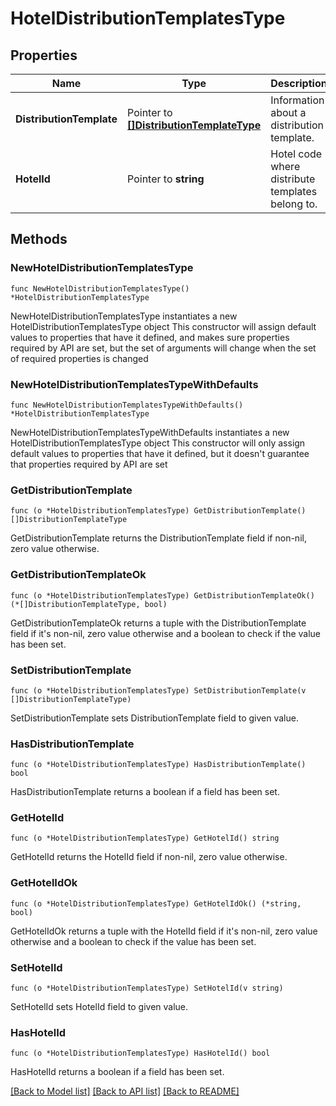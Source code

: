 # HotelDistributionTemplatesType

## Properties

Name | Type | Description | Notes
------------ | ------------- | ------------- | -------------
**DistributionTemplate** | Pointer to [**[]DistributionTemplateType**](DistributionTemplateType.md) | Information about a distribution template. | [optional] 
**HotelId** | Pointer to **string** | Hotel code where distribute templates belong to. | [optional] 

## Methods

### NewHotelDistributionTemplatesType

`func NewHotelDistributionTemplatesType() *HotelDistributionTemplatesType`

NewHotelDistributionTemplatesType instantiates a new HotelDistributionTemplatesType object
This constructor will assign default values to properties that have it defined,
and makes sure properties required by API are set, but the set of arguments
will change when the set of required properties is changed

### NewHotelDistributionTemplatesTypeWithDefaults

`func NewHotelDistributionTemplatesTypeWithDefaults() *HotelDistributionTemplatesType`

NewHotelDistributionTemplatesTypeWithDefaults instantiates a new HotelDistributionTemplatesType object
This constructor will only assign default values to properties that have it defined,
but it doesn't guarantee that properties required by API are set

### GetDistributionTemplate

`func (o *HotelDistributionTemplatesType) GetDistributionTemplate() []DistributionTemplateType`

GetDistributionTemplate returns the DistributionTemplate field if non-nil, zero value otherwise.

### GetDistributionTemplateOk

`func (o *HotelDistributionTemplatesType) GetDistributionTemplateOk() (*[]DistributionTemplateType, bool)`

GetDistributionTemplateOk returns a tuple with the DistributionTemplate field if it's non-nil, zero value otherwise
and a boolean to check if the value has been set.

### SetDistributionTemplate

`func (o *HotelDistributionTemplatesType) SetDistributionTemplate(v []DistributionTemplateType)`

SetDistributionTemplate sets DistributionTemplate field to given value.

### HasDistributionTemplate

`func (o *HotelDistributionTemplatesType) HasDistributionTemplate() bool`

HasDistributionTemplate returns a boolean if a field has been set.

### GetHotelId

`func (o *HotelDistributionTemplatesType) GetHotelId() string`

GetHotelId returns the HotelId field if non-nil, zero value otherwise.

### GetHotelIdOk

`func (o *HotelDistributionTemplatesType) GetHotelIdOk() (*string, bool)`

GetHotelIdOk returns a tuple with the HotelId field if it's non-nil, zero value otherwise
and a boolean to check if the value has been set.

### SetHotelId

`func (o *HotelDistributionTemplatesType) SetHotelId(v string)`

SetHotelId sets HotelId field to given value.

### HasHotelId

`func (o *HotelDistributionTemplatesType) HasHotelId() bool`

HasHotelId returns a boolean if a field has been set.


[[Back to Model list]](../README.md#documentation-for-models) [[Back to API list]](../README.md#documentation-for-api-endpoints) [[Back to README]](../README.md)


